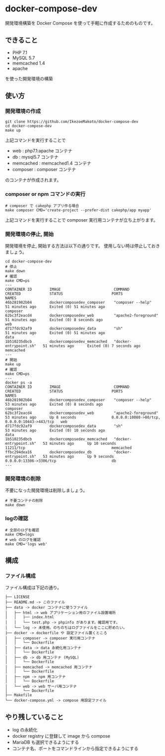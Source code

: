 # docker-compose-dev
開発環境構築を Docker Compose を使って手軽に作成するためのものです。
## できること
* PHP 7.1
* MySQL 5.7
* memcached 1.4
* apache

を使った開発環境の構築
## 使い方
### 開発環境の作成
```
git clone https://github.com/IkezoeMakoto/docker-compose-dev
cd docker-compose-dev
make up
```

上記コマンドを実行することで
* web : php7.1:apache コンテナ
* db : mysql5.7 コンテナ
* memcached : memcached1.4 コンテナ
* composer : composer コンテナ

のコンテナが作成されます。

### composer or npm コマンドの実行
```
# composer で cakephp アプリ作る場合
make composer CMD='create-project --prefer-dist cakephp/app myapp'
```
上記コマンドを実行することで composer 実行用コンテナが立ち上がります。

### 開発環境の停止, 開始
開発環境を停止, 開始する方法は以下の通りです。
使用しない時は停止しておきましょう。
```
cd docker-compose-dev
# 停止
make down
# 確認
make CMD=ps
---
CONTAINER ID        IMAGE                        COMMAND                  CREATED             STATUS                      PORTS               NAMES
46b281982b04        dockercomposedev_composer    "composer --help"        51 minutes ago      Exited (0) 51 minutes ago                       composer
62bc3f2eacd4        dockercomposedev_web         "apache2-foreground"     51 minutes ago      Exited (0) 8 seconds ago                        web
d717fdc92af9        dockercomposedev_data        "sh"                     51 minutes ago      Exited (0) 51 minutes ago                       data
1b510235dbcb        dockercomposedev_memcached   "docker-entrypoint.sh"   51 minutes ago      Exited (0) 7 seconds ago                        memcached
---
# 開始
make up
# 確認
make CMD=ps
---
docker ps -a
CONTAINER ID        IMAGE                        COMMAND                  CREATED             STATUS                      PORTS                                           NAMES
46b281982b04        dockercomposedev_composer    "composer --help"        53 minutes ago      Exited (0) 8 seconds ago                                                    composer
62bc3f2eacd4        dockercomposedev_web         "apache2-foreground"     53 minutes ago      Up 8 seconds                0.0.0.0:10080->80/tcp, 0.0.0.0:10443->443/tcp   web
d717fdc92af9        dockercomposedev_data        "sh"                     53 minutes ago      Exited (0) 10 seconds ago                                                   data
1b510235dbcb        dockercomposedev_memcached   "docker-entrypoint.sh"   53 minutes ago      Up 10 seconds               11211/tcp                                       memcached
ffbc294dea16        dockercomposedev_db          "docker-entrypoint.sh"   53 minutes ago      Up 9 seconds                0.0.0.0:13306->3306/tcp                         db
---
```
### 開発環境の削除
不要になった開発環境は削除しましょう。
```
# 不要コンテナの削除
make down
```

### logの確認
```
# 全部のログを確認
make CMD=logs
# web のログを確認
make CMD='logs web'
```

## 構成
### ファイル構成
ファイル構成は下記の通り。
```
├── LICENSE
├── README.md -> このファイル
├── data -> docker コンテナに使うファイル
│   ├── html -> web アプリケーション用のファイル設置場所
│   │   ├── index.html
│   │   └── test.php -> phpinfo があります。確認用です。
│   └── log -> 未使用。のちのちはログファイルをここに貯めたい。
├── docker -> dockerfile や 設定ファイル置くところ
│   ├── composer -> composer 実行用コンテナ
│   │   └── Dockerfile
│   ├── data -> data 永続化用コンテナ
│   │   └── Dockerfile
│   ├── db -> db 用コンテナ (MySQL)
│   │   └── Dockerfile
│   ├── memcached -> memcached 用コンテナ
│   │   └── Dockerfile
│   ├── npm -> npm 用コンテナ
│   │   └── Dockerfile
│   └── web -> web サーバ用コンテナ
│       └── Dockerfile
├── Makefile
└── docker-compose.yml -> compose 用設定ファイル

```

## やり残していること
* log の永続化
* docker registry に登録して image から compose
* MariaDB も選択できるようにする
* コンテナ名、ポートをコマンドラインから指定できるようにする